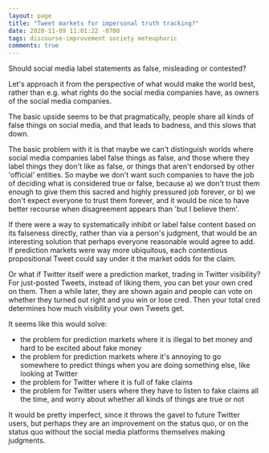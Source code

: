 ```yaml
---
layout: page
title: "Tweet markets for impersonal truth tracking?"
date: 2020-11-09 11:01:22 -0700
tags: discourse-improvement society meteuphoric
comments: true
---
```

Should social media label statements as false, misleading or contested?

Let's approach it from the perspective of what would make the world best, rather than e.g. what rights do the social media companies have, as owners of the social media companies.

The basic upside seems to be that pragmatically, people share all kinds of false things on social media, and that leads to badness, and this slows that down.

The basic problem with it is that maybe we can't distinguish worlds where social media companies label false things as false, and those where they label things they don't like as false, or things that aren't endorsed by other 'official' entities. So maybe we don't want such companies to have the job of deciding what is considered true or false, because a) we don't trust them enough to give them this sacred and highly pressured job forever, or b) we don't expect everyone to trust them forever, and it would be nice to have better recourse when disagreement appears than 'but I believe them'.

If there were a way to systematically inhibit or label false content based on its falseness directly, rather than via a person's judgment, that would be an interesting solution that perhaps everyone reasonable would agree to add. If prediction markets were way more ubiquitous, each contentious propositional Tweet could say under it the market odds for the claim.

Or what if Twitter itself were a prediction market, trading in Twitter visibility? For just-posted Tweets, instead of liking them, you can bet your own cred on them. Then a while later, they are shown again and people can vote on whether they turned out right and you win or lose cred. Then your total cred determines how much visibility your own Tweets get.

It seems like this would solve:
- the problem for prediction markets where it is illegal to bet money and hard to be excited about fake money
- the problem for prediction markets where it's annoying to go somewhere to predict things when you are doing something else, like looking at Twitter
- the problem for Twitter where it is full of fake claims
- the problem for Twitter users where they have to listen to fake claims all the time, and worry about whether all kinds of things are true or not

It would be pretty imperfect, since it throws the gavel to future Twitter users, but perhaps they are an improvement on the status quo, or on the status quo without the social media platforms themselves making judgments.
